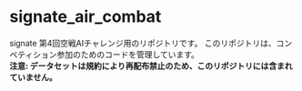 # signate_air_combat
signate 第4回空戦AIチャレンジ用のリポジトリです。
このリポジトリは、コンペティション参加のためのコードを管理しています。  
**注意: データセットは規約により再配布禁止のため、このリポジトリには含まれていません。**